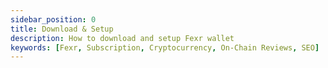 ```yaml
---
sidebar_position: 0
title: Download & Setup
description: How to download and setup Fexr wallet
keywords: [Fexr, Subscription, Cryptocurrency, On-Chain Reviews, SEO]
---
```

